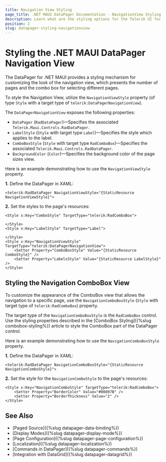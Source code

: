 ```yaml
---
title: Navigation View Styling
page_title: .NET MAUI DataPager Documentation - NavigationView Styling
description: Learn what are the styling options for the Telerik UI for .NET MAUI DataPager NavigationView view.
position: 2
slug: datapager-styling-navigationview
---
```


# Styling the .NET MAUI DataPager Navigation View

The DataPager for .NET MAUI provides a styling mechanism for customizing the look of the navigation view, which presents the number of pages and the combo box for selecting different pages.

To style the Navigation View, utilize the `NavigationViewStyle` property (of type `Style` with a target type of `telerik:DataPagerNavigationView`). 

The `DataPagerNavigationView` exposes the following properties:
* `DataPager` (`RadDataPager`)&mdash;Specifies the associated `Telerik.Maui.Controls.RadDataPager`.
* `LabelStyle` (`Style` with target type `Label`)&mdash;Specifies the style which applies to the label.
* `ComboBoxStyle` (`Style` with target type `RadComboBox`)&mdash;Specifies the associated `Telerik.Maui.Controls.RadDataPager`.
* `BackgroundColor` (`Color`)&mdash;Specifies the background color of the page sizes view.

Here is an example demonstrating how to use the `NavigationViewStyle` property.

**1.** Define the DataPager in XAML:

```XAML
<telerik:RadDataPager NavigationViewStyle="{StaticResource NavigationViewStyle}">
```

**2.** Set the styles to the page's resources:

```XAML
<Style x:Key="ComboStyle" TargetType="telerik:RadComboBox">

</Style>
<Style x:Key="LabelStyle" TargetType="Label">

</Style>
<Style x:Key="NavigationViewStyle" TargetType="telerik:DataPagerNavigationView">
    <Setter Property="ComboBoxStyle" Value="{StaticResource ComboStyle}" />
    <Setter Property="LabelsStyle" Value="{StaticResource LabelStyle}" />
</Style>
```

## Styling the Navigation ComboBox View

To customize the appearance of the ComboBox view that allows the navigation to a specific page, use the `NavigationComboBoxStyle` (`Style` with target type of `telerik:RadComboBox`) property.

The target type of the `NavigationComboBoxStyle` is the `RadComboBox` control. Use the styling properties described in the [ComboBox Styling]({%slug combobox-styling%}) article to style the ComboBox part of the DataPager control. 

Here is an example demonstrating how to use the `NavigationComboBoxStyle` property.

**1.** Define the DataPager in XAML:

```XAML
<telerik:RadDataPager NavigationComboBoxStyle="{StaticResource NavigationComboStyle}">
```

**2.** Set the style for the `NavigationComboStyle` to the page's resources:

```XAML
<Style x:Key="NavigationComboStyle" TargetType="telerik:RadComboBox">
    <Setter Property="BorderColor" Value="#00897B" />
    <Setter Property="BorderThickness" Value="2" />
</Style>
```

## See Also

- [Paged Source]({%slug datapager-data-binding%})
- [Display Modes]({%slug datapager-display-mode%})
- [Page Configuration]({%slug datapager-page-configuration%})
- [Localization]({%slug datapager-localization%})
- [Commands in DataPager]({%slug datapager-commands%})
- [Integration with DataGrid]({%slug datapager-datagrid%})